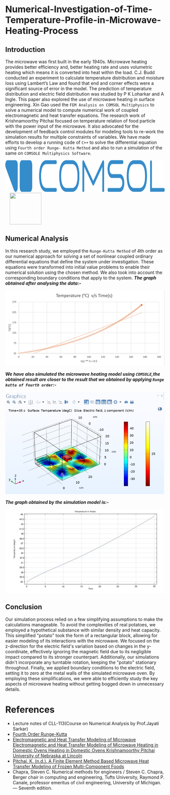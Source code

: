 # Numerical-Investigation-of-Time-Temperature-Profile-in-Microwave-Heating-Process

## Introduction
The microwave was first built in the early 1940s. Microwave heating provides better
efficiency and, better heating rate and uses volumetric heating which means it is
converted into heat within the load. C.J. Budd conducted an experiment to calculate
temperature distribution and moisture loss using Lambert’s Law and found that end and
corner effects were a significant source of error in the model. The prediction of
temperature distribution and electric field distribution was studied by P K Loharkar and A
Ingle. This paper also explored the use of microwave heating in surface engineering. Xin
Gao used the `FEM Analysis on COMSOL Multiphysics` to solve a numerical model to
compute numerical work of coupled electromagnetic and heat transfer equations.
The research work of Krishnamoorthy Pitchai focused on temperature relation of food
particle with the power input of the microwave. It also advocated for the development of
feedback control modules for modeling tools to re-work the simulation results for
multiple constraints of variables. We have made efforts to develop a running code of `C++`
to solve the differential equation using `Fourth order Runge- Kutta Method` and also to run
a simulation of the same on `COMSOLE Multiphysics Software`.

<img src="Numerical-Investigation-of-Time-Temperature-Profile-in-Microwave-Heating-Process-main/COMSOL/coms.png" width="650" height = "100"> <img style="padding-left: 10px"> <img src="/COMSOL/c++.png" width="100" height = "100">

## Numerical Analysis
In this research study, we employed the `Runge-Kutta Method` of 4th order as our numerical approach for solving a set of nonlinear coupled ordinary differential equations that define the system under investigation. These equations were transformed into initial value problems to enable their numerical solution using the chosen method. We also took into account the corresponding boundary conditions that apply to the system.
***The graph obtained after analysing the data:-***

![](/Numerical-Investigation-of-Time-Temperature-Profile-in-Microwave-Heating-Process-main/COMSOL/out1.png)

***We have also simulated the microwave heating model using `COMSOLE`,the obtained result are closer to the result that we obtained by applying `Runge kutta of Fourth order`:-***

![](/Numerical-Investigation-of-Time-Temperature-Profile-in-Microwave-Heating-Process-main/COMSOL/img_2.jpg)

***The graph obtained by the simulation model is:-***

![](/Numerical-Investigation-of-Time-Temperature-Profile-in-Microwave-Heating-Process-main/COMSOL/img_5.jpg)

## Conclusion
Our simulation process relied on a few simplifying assumptions to make the calculations manageable. To avoid the complexities of real potatoes, we employed a hypothetical substance with similar density and heat capacity. This simplified "potato" took the form of a rectangular block, allowing for easier modeling of its interactions with the microwave. We focused on the z-direction for the electric field's variation based on changes in the y-coordinate, effectively ignoring the magnetic field due to its negligible impact compared to its stronger counterpart. Additionally, our simulations didn't incorporate any turntable rotation, keeping the "potato" stationary throughout. Finally, we applied boundary conditions to the electric field, setting it to zero at the metal walls of the simulated microwave oven. By employing these simplifications, we were able to efficiently study the key aspects of microwave heating without getting bogged down in unnecessary details.

# References
+ Lecture notes of CLL-113(Course on Numerical Analysis by Prof.Jayati Sarkar)
+ [Fourth Order Runge-Kutta](https://lpsa.swarthmore.edu/NumInt/NumIntFourth.html)
+ [Electromagnetic and Heat Transfer Modeling of Microwave Electromagnetic and Heat
Transfer Modeling of Microwave Heating in Domestic Ovens Heating in Domestic Ovens
Krishnamoorthy Pitchai University of Nebraska at Lincoln](pkrishnamoorthy@huskers.unl.edu)
+ [Pitchai, K. (n.d.). A Finite Element Method Based Microwave Heat Transfer Modeling of
Frozen Multi-Component Foods](http://digitalcommons.unl.edu/foodscidisshttp://digitalcommons.unl.edu/foodscidiss/56)
+ Chapra, Steven C. Numerical methods for engineers / Steven C. Chapra, Berger chair in
computing and engineering, Tufts University, Raymond P. Canale, professor emeritus of civil
engineering, University of Michigan. — Seventh edition.



